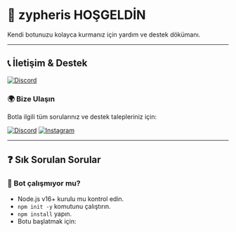 # 🎉 zypheris HOŞGELDİN

Kendi botunuzu kolayca kurmanız için yardım ve destek dökümanı.

---

## 📞 İletişim & Destek

[![Discord](https://img.shields.io/badge/ZYPHERİS-DİSCORD-5865F2?style=for-the-badge&logo=discord&logoColor=white)](https://discord.com/users/773582512647569409)

### 🌍 **Bize Ulaşın**

Botla ilgili tüm sorularınız ve destek talepleriniz için:

[![Discord](https://img.shields.io/badge/DISCORD-SUNUCUMUZ-5865F2?style=for-the-badge&logo=discord&logoColor=white)](https://discord.gg/PEsxpFfkZu)
[![Instagram](https://img.shields.io/badge/Instagram-E4405F?style=for-the-badge&logo=instagram&logoColor=white)](https://www.instagram.com/ilwixi7)

---

## ❓ Sık Sorulan Sorular

### 🤖 Bot çalışmıyor mu?

- Node.js v16+ kurulu mu kontrol edin.
- `npm init -y` komutunu çalıştırın.
- `npm install` yapın.
- Botu başlatmak için:
